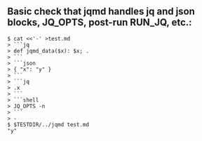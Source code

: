## Basic check that jqmd handles jq and json blocks, JQ_OPTS, post-run RUN_JQ, etc.:

    $ cat <<'-' >test.md
    > ```jq
    > def jqmd_data($x): $x; .
    > ```
    > ```json
    > { "x": "y" }
    > ```
    > ```jq
    > .x
    > ```
    > ```shell
    > JQ_OPTS -n
    > ```
    > -
    $ $TESTDIR/../jqmd test.md
    "y"
